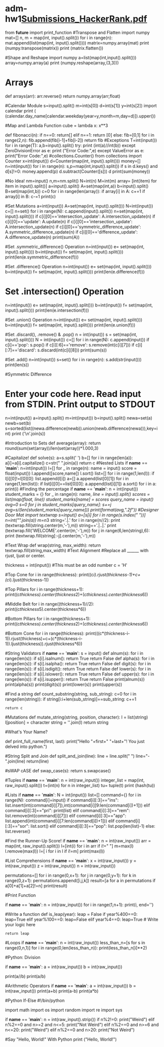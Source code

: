 # adm-hw1[Submissions_HackerRank.pdf](https://github.com/stephanie-tahtouh/adm-hw1/files/7318301/Submissions_HackerRank.pdf)


from __future__ import print_function
#Transpose and Flatten
import numpy
mat=[]
n, m = map(int, input().split())
for i in range(n):
    mat.append(list(map(int, input().split())))
    matrix=numpy.array(mat)
print (numpy.transpose(matrix))
print (matrix.flatten())

#Shape and Reshape
import numpy
a=list(map(int,input().split()))
array=numpy.array(a)
print (numpy.reshape(array,(3,3)))

# Arrays
def arrays(arr):
    arr.reverse()
    return numpy.array(arr,float)
    
#Calendar Module
s=input().split()
m=int(s[0])
d=int(s[1])
y=int(s[2])
import calendar
print ( (calendar.day_name[calendar.weekday(year=y,month=m,day=d)]).upper())

#Map and Lambda Function
cube = lambda x: x**3

def fibonacci(n):
    if n==0:
        return[]
    elif n==1:
        return [0]
    else:
        fib=[0,1]
        for i in range(2,n):
            fib.append(fib[i-1]+fib[i-2])
        return fib
#Exceptions
T=int(input())
for i in range(T):
    a,b=input().split()
    try:
        print (int(a)//int(b))
    except ZeroDivisionError as e:
        print ("Error Code:",e)
    except ValueError as e:
        print("Error Code:",e)
#collections.Counter()
from collections import Counter
x=int(input())
d=Counter(map(int, input().split()))
money=[]
n=int(input())
for i in range(n):
    s,p=map(int,input().split())
    if s in d.keys() and d[s]!=0:
        money.append(p)
        d.subtract(Counter([s]))
        d
print(sum(money))

#No Idea!
nm=input()
n,m=nm.split()
N=int(n)
M=int(m)
array= [int(item) for item in input().split()]
a=input().split()
A=set(map(int,a))
b=input().split()
B=set(map(int,b))
c=0
for i in range(len(array)):
    if array[i] in A:
        c+=1
    if array[i] in B:
        c-=1
print(c)

#Set Mutations
a=int(input())
A=set(map(int, input().split()))
N=int(input())
c=[]
n=set()
for i in range(N):
    c.append(input().split())
    n=set(map(int, input().split()))
    if c[i][0]=='intersection_update':
        A.intersection_update(n)
    if c[i][0]=='update':
        A.update(n)
    if c[i][0]=='intersection_update':
        A.intersection_update(n)
    if c[i][0]=='symmetric_difference_update':
        A.symmetric_difference_update(n)
    if c[i][0]=='difference_update':
        A.difference_update(n)
print(sum(A))
    
    
#Set .symmetric_difference() Operation
n=int(input())
e= set(map(int, input().split()))
b=int(input())
f= set(map(int, input().split()))
print(len(e.symmetric_difference(f)))

#Set .difference() Operation
n=int(input())
e= set(map(int, input().split()))
b=int(input())
f= set(map(int, input().split()))
print(len(e.difference(f)))

# Set .intersection() Operation
n=int(input())
e= set(map(int, input().split()))
b=int(input())
f= set(map(int, input().split()))
print(len(e.intersection(f)))

#Set .union() Operation
n=int(input())
e= set(map(int, input().split()))
b=int(input())
f= set(map(int, input().split()))
print(len(e.union(f)))

#Set .discard(), .remove() & .pop()
n = int(input())
s = set(map(int, input().split()))
N = int(input())
c=[]
for i in range(N):
    c.append(input())
    if c[i]=='pop':
        s.pop()
    if c[i][:6]=='remove':
        s.remove(int(c[i][7]))
    if c[i][:7]=='discard':
        s.discard(int(c[i][8]))
print(sum(s))

#Set .add()
n=int(input())
s=set()
for i in range(n):
    s.add(str(input()))
print(len(s))

#Symmetric Difference
# Enter your code here. Read input from STDIN. Print output to STDOUT
n=int(input())
a=input().split()
m=int(input())
b=input().split()
newa=set(a)
newb=set(b)
s=sorted(list((newa.difference(newb)).union(newb.difference(newa))),key=int)
print ('\n'.join(s))

#Introduction to Sets
def average(array):
    return round(sum(set(array))/len(set(array))*1.000,3)

#Capitalize!
def solve(s):
    a=s.split(' ')
    b=[]
    for i in range(len(a)):
        a[i]=a[i].capitalize()
    c=str(" ".join(a))
    return c
#Nested Lists
if __name__ == '__main__':
    n=int(input())
    l=[]
    for _ in range(n):
        name = input()
        score = float(input())
        l.append([score,name])
    l.sort()
    list=[]
    for i in range(1,len(l)):
        if l[i][0]!=l[0][0]:
            list.append(l[i])
    a=[]
    a.append(list[0][1])
    for i in range(1,len(list)):
        if list[i][0]==list[0][0]:
            a.append(list[i][1])
    a.sort()
    for i in a:
        print(i)
#Finding the percentage
    if __name__ == '__main__':
        n = int(input())
    student_marks = {}
    for _ in range(n):
        name, *line = input().split()
        scores = list(map(float, line))
        student_marks[name] = scores
    query_name = input()
    avg=0
    s=0
    for j in student_marks[query_name]:
        s+=j
        avg=s/(len(student_marks[query_name]))
    print(format(avg,".2f"))
#Designer Door Mat
import textwrap
s=input()
a=[s[i] for i in range(s.index(" "))]
n=int("".join(a))
m=n*3
string='.|.'
for i in range(n//2):
    print (textwrap.fill(string.center(m,'-'),m))
    string+='.|..|.'
print (textwrap.fill('WELCOME'.center(m,'-'),m))
for j in range(6,len(string),6):
    print (textwrap.fill(string[:-j].center(m,'-'),m))



#Text Wrap
def wrap(string, max_width):
    return textwrap.fill(string,max_width)
#Text Alignment
#Replace all ______ with rjust, ljust or center. 

thickness = int(input()) #This must be an odd number
c = 'H'

#Top Cone
for i in range(thickness):
    print((c*i).rjust(thickness-1)+c+(c*i).ljust(thickness-1))

#Top Pillars
for i in range(thickness+1):
    print((c*thickness).center(thickness*2)+(c*thickness).center(thickness*6))

#Middle Belt
for i in range((thickness+1)//2):
    print((c*thickness*5).center(thickness*6))    

#Bottom Pillars
for i in range(thickness+1):
    print((c*thickness).center(thickness*2)+(c*thickness).center(thickness*6))    

#Bottom Cone
for i in range(thickness):
    print(((c*(thickness-i-1)).rjust(thickness)+c+(c*(thickness-i-1)).ljust(thickness)).rjust(thickness*6))



#String Validators
    if __name__ == '__main__':
        s = input()
    def alnum(s):
        for i in range(len(s)):
            if s[i].isalnum():
                return True
        return False
    def alpha(s):
        for i in range(len(s)):
            if s[i].isalpha():
                return True
        return False
    def digit(s):
        for i in range(len(s)):
            if s[i].isdigit():
                return True
        return False
    def lower(s):
        for i in range(len(s)):
            if s[i].islower():
                return True
        return False
    def upper(s):
        for i in range(len(s)):
            if s[i].isupper():
                return True
        return False
    print(alnum(s))
    print(alpha(s))
    print(digit(s))
    print(lower(s))
    print(upper(s))

#Find a string
def count_substring(string, sub_string):
    c=0
    for i in range(len(string)):
        if string[i:i+len(sub_string)]==sub_string:
            c+=1
    
    return c
#Mutations
def mutate_string(string, position, character):
    l = list(string)
    l[position] = character
    string = ''.join(l)
    return string

#What's Your Name?

def print_full_name(first, last):
    print("Hello "+first+" "+last+"! You just delved into python.")

#String Split and Join
def split_and_join(line):
    line = line.split(" ")
    line="-".join(line)
    return(line)

#sWAP cASE
def swap_case(s):
    return s.swapcase()

#Tuples
if __name__ == '__main__':
    n = int(raw_input())
    integer_list = map(int, raw_input().split())
    t=(int(n) for n in integer_list)
    tu= tuple(t)
    print (hash(tu))
    
    
#Lists
if __name__ == '__main__':
    N = int(input())
    list=[]
    command={}
    for i in range(N):
        command[i]=input()
        if command[i][:3]=="ins":
            list.insert(int(command[i][7]),int(command[i][9:len(command[i])+1]))
        elif command[i][:3]=="pri":
            print(list)
        elif command[i][:3]=="rem":
            list.remove(int(command[i][7]))
        elif command[i][:3]=="app":
            list.append(int(command[i][7:len(command[i])+1]))
        elif command[i][:3]=="sor":
            list.sort()
        elif command[i][:3]=="pop":
            list.pop(len(list)-1)
        else:
            list.reverse()


#Find the Runner-Up Score!
if __name__ == '__main__':
    n = int(raw_input())
    arr = map(int, raw_input().split())
l=[int(i) for i in arr if i!=" "]
m=max(l)
l.remove(max(l))
l=[ i for i in l if i!=m]
print(max(l))

#List Comprehensions
if __name__ == '__main__':
    x = int(raw_input())
    y = int(raw_input())
    z = int(raw_input())
    n = int(raw_input())

permutations=[]
for i in range(0,x+1):
    for j in range(0,y+1):
        for k in range(0,z+1):
            permutations.append([i,j,k])
result=[a for a in permutations if a[0]+a[1]+a[2]!=n]
print(result)

#Print Function


if __name__ == '__main__':
    n = int(raw_input())
for i in range(1,n+1):
    print(i, end='')
    
#Write a function
def is_leap(year):
    leap = False
    if year%400==0:
        leap=True
    elif year%100==0:
        leap=False
    elif year%4==0:
        leap=True
    # Write your logic here
    
    return leap



#Loops
if __name__ == '__main__':
    n = int(raw_input())
less_than_n=[s for s in range(0,n,1)]
for i in range(0,len(less_than_n)):
    print(less_than_n[i]**2)

#Python: Division


if __name__ == '__main__':
    a = int(raw_input())
    b = int(raw_input())

print(a//b)
print(a/b)

#Arithmetic Operators
if __name__ == '__main__':
    a = int(raw_input())
    b = int(raw_input())
print(a+b)
print(a-b)
print(a*b)

#Python If-Else
#!/bin/python

import math
import os
import random
import re
import sys



if __name__ == '__main__':
    n = int(raw_input().strip())
if n%2!=0:
    print("Weird")
elif n%2==0 and n>=2 and n<=5:
    print("Not Weird")
elif n%2==0 and n>=6 and n<=20:
    print("Weird")
elif n%2==0 and n>20:
    print("Not Weird")

#Say "Hello, World!" With Python
print ("Hello, World!")
